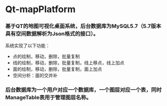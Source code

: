 # Qt-mapPlatform

### 基于QT的地图可视化桌面系统，后台数据库为MySQL5.7（5.7版本具有空间数据解析为Json格式的接口）。

系统实现了以下功能：
* 点的绘制，移动，删除，批量复制
* 线的绘制，移动，删除，批量复制，线上移点，线上加点
* 面的绘制，移动，删除，批量复制，面上加点
* 空间分析：面的交并补

### 后台数据库为一个用户对应一个数据库，一个图层对应一个表，同时ManageTable表用于管理图层名称。

